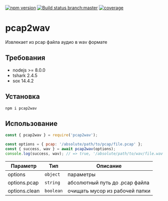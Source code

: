  [![npm version](https://badge.fury.io/js/pcap2wav.svg)](https://www.npmjs.com/package/pcap2wav) [![Build status branch:master](https://travis-ci.org/Bobrovskih/pcap2wav.svg?branch=master)](https://travis-ci.org/Bobrovskih/pcap2wav)
 [![coverage](https://codecov.io/gh/Bobrovskih/pcap2wav/branch/master/graph/badge.svg)](https://codecov.io/gh/Bobrovskih/pcap2wav)

# pcap2wav
Извлекает из pcap файла аудио в wav формате

## Требования
 - nodejs >= 8.0.0 
 - tshark 2.4.5
 - sox 14.4.2

## Установка
`npm i pcap2wav`

## Использование
```javascript
const { pcap2wav } = require('pcap2wav');

const options = { pcap: '/absolute/path/to/pcap/file.pcap' };
const { success, wav } = await pcap2wav(options);
console.log(success, wav); // => true, '/absolute/path/to/wav/file.wav'
```

| Параметр  | Тип  | Описание |
| --------- | ---- | -------- |
| options | <code>object</code> | параметры |
| options.pcap | <code>string</code> | абсолютный путь до .pcap файла |
| options.clean| <code>boolean</code> | очищать мусор из рабочей папки |
